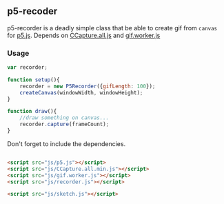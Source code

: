 ## p5-recoder
p5-recorder is a deadly simple class that be able to create gif from `canvas` for [p5.js](https://p5js.org/). Depends on [CCapture.all.js](https://github.com/spite/ccapture.js/blob/master/build/CCapture.all.min.js) and [gif.worker.js](https://github.com/jnordberg/gif.js/blob/master/dist/gif.worker.js)

### Usage
```javascript
var recorder;

function setup(){
    recorder = new P5Recorder({gifLength: 100});
    createCanvas(windowWidth, windowHeight);
}

function draw(){
    //draw something on canvas...
    recorder.capture(frameCount);
}
```

Don't forget to include the dependencies.
```html

<script src="js/p5.js"></script>
<script src="js/CCapture.all.min.js"></script>
<script src="js/gif.worker.js"></script>
<script src="js/recorder.js"></script>

<script src="js/sketch.js"></script>
``` 
